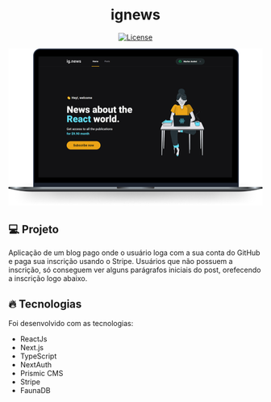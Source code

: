 <h1 align="center">
   ignews
</h1

<br>

<p align="center">
  <a href="https://github.com/marlonandrei777/move.it/blob/main/LICENSE.md"><img alt="License" src="https://img.shields.io/static/v1?label=license&message=MIT&color=4953b8&labelColor=000000"></a>
</p>

![](.github/ignews.png)

## 💻 Projeto

Aplicação de um blog pago onde o usuário loga com a sua conta  do GitHub e paga sua inscrição usando o Stripe. Usuários que não possuem a inscrição, só conseguem ver alguns parágrafos iniciais do post, orefecendo a inscrição logo abaixo.

## 🔥 Tecnologias

Foi desenvolvido com as tecnologias:

- ReactJs
- Next.js
- TypeScript
- NextAuth
- Prismic CMS
- Stripe
- FaunaDB  
  
